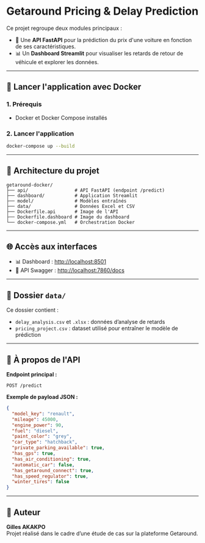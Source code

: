 # Getaround Pricing & Delay Prediction

Ce projet regroupe deux modules principaux :
- 🔮 Une **API FastAPI** pour la prédiction du prix d'une voiture en fonction de ses caractéristiques.
- 📊 Un **Dashboard Streamlit** pour visualiser les retards de retour de véhicule et explorer les données.

---

## 🚀 Lancer l'application avec Docker

### 1. Prérequis
- Docker et Docker Compose installés

### 2. Lancer l'application

```bash
docker-compose up --build
```

---

## 📂 Architecture du projet

```
getaround-docker/
├── api/                 # API FastAPI (endpoint /predict)
├── dashboard/           # Application Streamlit
├── model/               # Modèles entraînés
├── data/                # Données Excel et CSV
├── Dockerfile.api       # Image de l'API
├── Dockerfile.dashboard # Image du dashboard
└── docker-compose.yml   # Orchestration Docker
```

---

## 🌐 Accès aux interfaces

- 📊 Dashboard : [http://localhost:8501](http://localhost:8501)
- 🧠 API Swagger : [http://localhost:7860/docs](http://localhost:7860/docs)

---

## 📁 Dossier `data/`

Ce dossier contient :
- `delay_analysis.csv` et `.xlsx` : données d’analyse de retards
- `pricing_project.csv` : dataset utilisé pour entraîner le modèle de prédiction

---

## 🧠 À propos de l'API

**Endpoint principal :**
```
POST /predict
```

**Exemple de payload JSON :**
```json
{
  "model_key": "renault",
  "mileage": 45000,
  "engine_power": 90,
  "fuel": "diesel",
  "paint_color": "grey",
  "car_type": "hatchback",
  "private_parking_available": true,
  "has_gps": true,
  "has_air_conditioning": true,
  "automatic_car": false,
  "has_getaround_connect": true,
  "has_speed_regulator": true,
  "winter_tires": false
}
```

---

## 👤 Auteur
**Gilles AKAKPO**  
Projet réalisé dans le cadre d’une étude de cas sur la plateforme Getaround.

